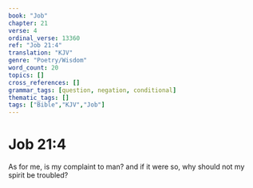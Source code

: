 ```yaml
---
book: "Job"
chapter: 21
verse: 4
ordinal_verse: 13360
ref: "Job 21:4"
translation: "KJV"
genre: "Poetry/Wisdom"
word_count: 20
topics: []
cross_references: []
grammar_tags: [question, negation, conditional]
thematic_tags: []
tags: ["Bible","KJV","Job"]
---
```


# Job 21:4

As for me, is my complaint to man? and if it were so, why should not my spirit be troubled?
